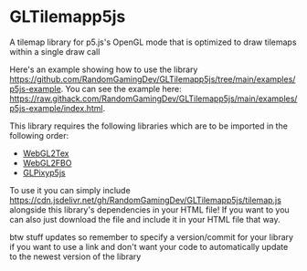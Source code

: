 # GLTilemapp5js
A tilemap library for p5.js's OpenGL mode that is optimized to draw tilemaps within a single draw call

Here's an example showing how to use the library https://github.com/RandomGamingDev/GLTilemapp5js/tree/main/examples/p5js-example. You can see the example here: https://raw.githack.com/RandomGamingDev/GLTilemapp5js/main/examples/p5js-example/index.html.

This library requires the following libraries which are to be imported in the following order:
- [WebGL2Tex](https://github.com/RandomGamingDev/WebGL2Tex)
- [WebGL2FBO](https://github.com/RandomGamingDev/WebGL2FBO)
- [GLPixyp5js](https://github.com/RandomGamingDev/GLPixyp5js)

To use it you can simply include https://cdn.jsdelivr.net/gh/RandomGamingDev/GLTilemapp5js/tilemap.js alongside this library's dependencies in your HTML file! If you want to you can also just download the file and include it in your HTML file that way.

btw stuff updates so remember to specify a version/commit for your library if you want to use a link and don't want your code to automatically update to the newest version of the library
